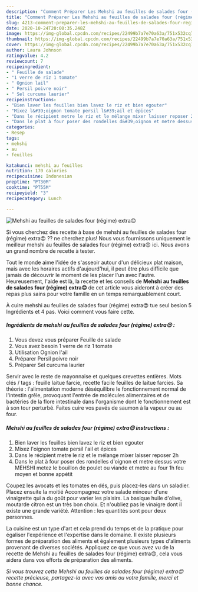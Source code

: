 ```yaml
---
description: "Comment Préparer Les Mehshi au feuilles de salades four (régime) extra😍"
title: "Comment Préparer Les Mehshi au feuilles de salades four (régime) extra😍"
slug: 4213-comment-preparer-les-mehshi-au-feuilles-de-salades-four-regime-extra
date: 2020-10-24T20:00:35.248Z
image: https://img-global.cpcdn.com/recipes/22499b7a7e70a63a/751x532cq70/mehshi-au-feuilles-de-salades-four-regime-extra😍-photo-principale-de-la-recette.jpg
thumbnail: https://img-global.cpcdn.com/recipes/22499b7a7e70a63a/751x532cq70/mehshi-au-feuilles-de-salades-four-regime-extra😍-photo-principale-de-la-recette.jpg
cover: https://img-global.cpcdn.com/recipes/22499b7a7e70a63a/751x532cq70/mehshi-au-feuilles-de-salades-four-regime-extra😍-photo-principale-de-la-recette.jpg
author: Laura Johnson
ratingvalue: 4.2
reviewcount: 7
recipeingredient:
- " Feuille de salade"
- "1 verre de riz 1 tomate"
- " Ognion lail"
- " Persil poivre noir"
- " Sel curcuma laurier"
recipeinstructions:
- "Bien laver les feuilles bien lavez le riz et bien egouter"
- "Mixez l&#39;oignon tomate persil l&#39;ail et épices"
- "Dans le récipient metre le riz et le mélange mixer laisser reposer 2h"
- "Dans le plat à four poser des rondelles d&#39;oignon et metre dessus votre MEHSHI metez le bouillon de poulet ou viande et metre au four 1h feu moyen et bonne appétit"
categories:
- Resep
tags:
- mehshi
- au
- feuilles

katakunci: mehshi au feuilles 
nutrition: 170 calories
recipecuisine: Indonesian
preptime: "PT30M"
cooktime: "PT55M"
recipeyield: "3"
recipecategory: Lunch

---
```



![Mehshi au feuilles de salades four (régime) extra😍](https://img-global.cpcdn.com/recipes/22499b7a7e70a63a/751x532cq70/mehshi-au-feuilles-de-salades-four-regime-extra😍-photo-principale-de-la-recette.jpg)

Si vous cherchez des recette à base de mehshi au feuilles de salades four (régime) extra😍 ?? ne cherchez plus! Nous vous fournissons uniquement le meilleur mehshi au feuilles de salades four (régime) extra😍 ici. Nous avons un grand nombre de recette à tester.

Tout le monde aime l'idée de s'asseoir autour d'un délicieux plat maison, mais avec les horaires actifs d'aujourd'hui, il peut être plus difficile que jamais de découvrir le moment de les placer l'un avec l'autre. Heureusement, l'aide est là, la recette et les conseils de <strong> Mehshi au feuilles de salades four (régime) extra😍 </strong> de cet article vous aideront à créer des repas plus sains pour votre famille en un temps remarquablement court.

<!--inarticleads1-->

À cuire mehshi au feuilles de salades four (régime) extra😍 tue seul besion 5 Ingrédients et 4 pas. Voici comment vous faire cette.

##### Ingrédients de mehshi au feuilles de salades four (régime) extra😍 :

1. Vous devez vous préparer  Feuille de salade
1. Vous avez besoin 1 verre de riz 1 tomate
1. Utilisation  Ognion l&#39;ail
1. Préparer  Persil poivre noir
1. Préparer  Sel curcuma laurier


Servir avec le reste de mayonnaise et quelques crevettes entières. Mots clés / tags : feuille laitue farcie, recette facile feuilles de laitue farcies. Sa théorie : l&#39;alimentation moderne déséquilibre le fonctionnement normal de l&#39;intestin grêle, provoquant l&#39;entrée de molécules alimentaires et de bactéries de la flore intestinale dans l&#39;organisme dont le fonctionnement est à son tour perturbé. Faites cuire vos pavés de saumon à la vapeur ou au four. 

<!--inarticleads2-->

##### Mehshi au feuilles de salades four (régime) extra😍 instructions :

1. Bien laver les feuilles bien lavez le riz et bien egouter
1. Mixez l&#39;oignon tomate persil l&#39;ail et épices
1. Dans le récipient metre le riz et le mélange mixer laisser reposer 2h
1. Dans le plat à four poser des rondelles d&#39;oignon et metre dessus votre MEHSHI metez le bouillon de poulet ou viande et metre au four 1h feu moyen et bonne appétit


Coupez les avocats et les tomates en dés, puis placez-les dans un saladier. Placez ensuite la moitié Accompagnez votre salade minceur d&#39;une vinaigrette qui a du goût pour varier les plaisirs. La basique huile d&#39;olive, moutarde citron est un très bon choix. Et n&#39;oubliez pas le vinaigre dont il existe une grande variété. Attention : les quantités sont pour deux personnes. 

<!--inarticleads1-->

<p>
La cuisine est un type d'art et cela prend du temps et de la pratique pour égaliser l'expérience et l'expertise dans le domaine. Il existe plusieurs formes de préparation des aliments et également plusieurs types d'aliments provenant de diverses sociétés. Appliquez ce que vous avez vu de la recette de Mehshi au feuilles de salades four (régime) extra😍, cela vous aidera dans vos efforts de préparation des aliments.
</p>

<p>
<i>Si vous trouvez cette Mehshi au feuilles de salades four (régime) extra😍 recette précieuse, partagez-la avec vos amis ou votre famille, merci et bonne chance.</i>
</p>
